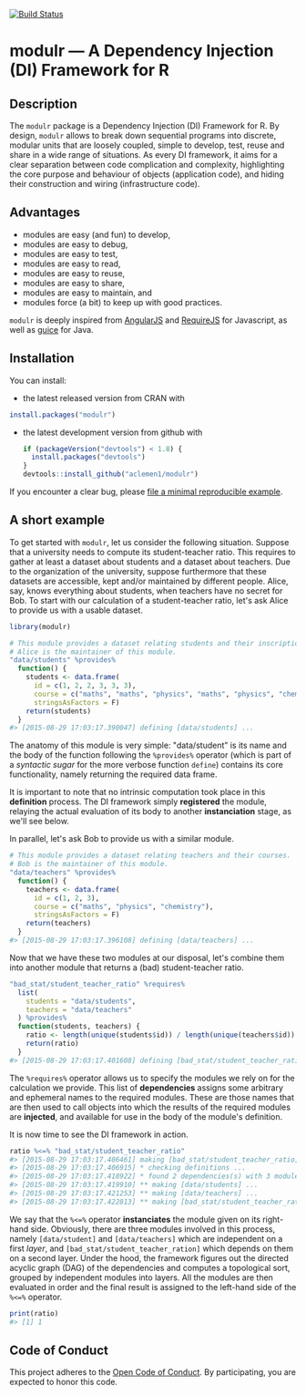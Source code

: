<!-- README.md is generated from README.Rmd. Please edit that file -->
[![Build Status](https://travis-ci.org/aclemen1/modulr.svg)](https://travis-ci.org/aclemen1/modulr)

modulr — A Dependency Injection (DI) Framework for R
====================================================

Description
-----------

The `modulr` package is a Dependency Injection (DI) Framework for R. By design, `modulr` allows to break down sequential programs into discrete, modular units that are loosely coupled, simple to develop, test, reuse and share in a wide range of situations. As every DI framework, it aims for a clear separation between code complication and complexity, highlighting the core purpose and behaviour of objects (application code), and hiding their construction and wiring (infrastructure code).

Advantages
----------

-   modules are easy (and fun) to develop,
-   modules are easy to debug,
-   modules are easy to test,
-   modules are easy to read,
-   modules are easy to reuse,
-   modules are easy to share,
-   modules are easy to maintain, and
-   modules force (a bit) to keep up with good practices.

`modulr` is deeply inspired from [AngularJS](https://angularjs.org/) and [RequireJS](http://requirejs.org) for Javascript, as well as [guice](https://github.com/google/guice) for Java.

Installation
------------

You can install:

-   the latest released version from CRAN with

``` r
install.packages("modulr")
```

-   the latest development version from github with

    ``` r
    if (packageVersion("devtools") < 1.8) {
      install.packages("devtools")
    }
    devtools::install_github("aclemen1/modulr")
    ```

If you encounter a clear bug, please [file a minimal reproducible example](https://github.com/aclemen1/modulr/issues).

A short example
---------------

To get started with `modulr`, let us consider the following situation. Suppose that a university needs to compute its student-teacher ratio. This requires to gather at least a dataset about students and a dataset about teachers. Due to the organization of the university, suppose furthermore that these datasets are accessible, kept and/or maintained by different people. Alice, say, knows everything about students, when teachers have no secret for Bob. To start with our calculation of a student-teacher ratio, let's ask Alice to provide us with a usable dataset.

``` r
library(modulr)

# This module provides a dataset relating students and their inscriptions to courses.
# Alice is the maintainer of this module.
"data/students" %provides%
  function() {
    students <- data.frame(
      id = c(1, 2, 2, 3, 3, 3),
      course = c("maths", "maths", "physics", "maths", "physics", "chemistry"),
      stringsAsFactors = F)
    return(students)
  }
#> [2015-08-29 17:03:17.390047] defining [data/students] ...
```

The anatomy of this module is very simple: "data/student" is its name and the body of the function following the `%provides%` operator (which is part of a *syntactic sugar* for the more verbose function `define`) contains its core functionality, namely returning the required data frame.

It is important to note that no intrinsic computation took place in this **definition** process. The DI framework simply **registered** the module, relaying the actual evaluation of its body to another **instanciation** stage, as we'll see below.

In parallel, let's ask Bob to provide us with a similar module.

``` r
# This module provides a dataset relating teachers and their courses.
# Bob is the maintainer of this module.
"data/teachers" %provides%
  function() {
    teachers <- data.frame(
      id = c(1, 2, 3),
      course = c("maths", "physics", "chemistry"),
      stringsAsFactors = F)
    return(teachers)
  }
#> [2015-08-29 17:03:17.396108] defining [data/teachers] ...
```

Now that we have these two modules at our disposal, let's combine them into another module that returns a (bad) student-teacher ratio.

``` r
"bad_stat/student_teacher_ratio" %requires%
  list(
    students = "data/students",
    teachers = "data/teachers"
  ) %provides%
  function(students, teachers) {
    ratio <- length(unique(students$id)) / length(unique(teachers$id))
    return(ratio)
  }
#> [2015-08-29 17:03:17.401608] defining [bad_stat/student_teacher_ratio] ...
```

The `%requires%` operator allows us to specify the modules we rely on for the calculation we provide. This list of **dependencies** assigns some arbitrary and ephemeral names to the required modules. These are those names that are then used to call objects into which the results of the required modules are **injected**, and available for use in the body of the module's definition.

It is now time to see the DI framework in action.

``` r
ratio %<=% "bad_stat/student_teacher_ratio"
#> [2015-08-29 17:03:17.406461] making [bad_stat/student_teacher_ratio] ...
#> [2015-08-29 17:03:17.406915] * checking definitions ...
#> [2015-08-29 17:03:17.418922] * found 2 dependencies(s) with 3 modules(s) on 2 layer(s)
#> [2015-08-29 17:03:17.419910] ** making [data/students] ...
#> [2015-08-29 17:03:17.421253] ** making [data/teachers] ...
#> [2015-08-29 17:03:17.422813] ** making [bad_stat/student_teacher_ratio] ...
```

We say that the `%<=%` operator **instanciates** the module given on its right-hand side. Obviously, there are three modules involved in this process, namely `[data/student]` and `[data/teachers]` which are independent on a first *layer*, and `[bad_stat/student_teacher_ration]` which depends on them on a second layer. Under the hood, the framework figures out the directed acyclic graph (DAG) of the dependencies and computes a topological sort, grouped by independent modules into layers. All the modules are then evaluated in order and the final result is assigned to the left-hand side of the `%<=%` operator.

``` r
print(ratio)
#> [1] 1
```

Code of Conduct
---------------

This project adheres to the [Open Code of Conduct](http://todogroup.org/opencodeofconduct/#modulr/alain.clement-pavon@unil.ch). By participating, you are expected to honor this code.
